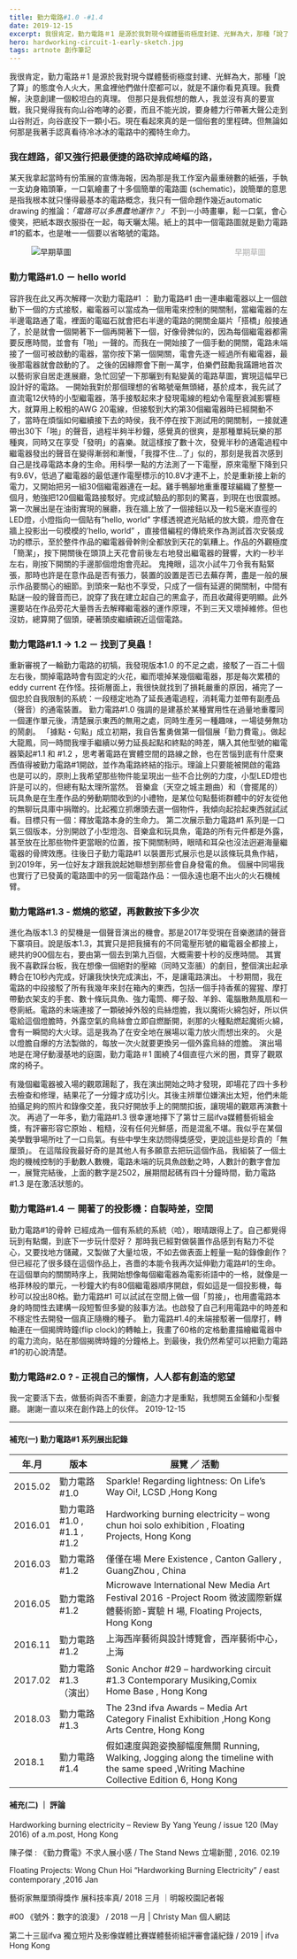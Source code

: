 ```yaml
---
title: 勤力電路#1.0 -#1.4
date: 2019-12-15
excerpt: 我很肯定，勤力電路＃1 是源於我對現今媒體藝術極度封建、光鮮為大，那種「說了算」的態度令人火大，黑盒裡他們做什麼都可以，就是不讓你看見真理。我費解，決意創建一個較坦白的真理。 ....
hero: hardworking-circuit-1-early-sketch.jpg
tags: artnote 創作筆記
---
```



<!-- https://drive.google.com/open?id=18OAxNER9sGNSkEj-7QGNOXxLS3ghkUem -->

我很肯定，勤力電路＃1 是源於我對現今媒體藝術極度封建、光鮮為大，那種「說了算」的態度令人火大，黑盒裡他們做什麼都可以，就是不讓你看見真理。我費解，決意創建一個較坦白的真理。
但那只是我假想的敵人，我並沒有真的要宣戰，我只覺得我有向山谷咆哮的必要，而且不能光說，要身體力行帶著大聲公走到山谷附近，向谷底投下一顆小石。現在看起來真的是一個俗套的里程碑。但無論如何那是我著手認真看待冷冰冰的電路中的獨特生命力。

### 我在趕路，卻又強行把最便捷的路砍掉成崎嶇的路，
某天我拿起當時有份策展的宣傳海報，因為那是我工作室內最重磅數的紙張，手執一支幼身箱頭筆，一口氣繪畫了十多個簡單的電路圖 (schematic)，說簡單的意思是指我根本就只懂得最基本的電路概念，我只有一個命題作幾近automatic drawing 的推論：*「電路可以多愚蠢地運作？」*
不到一小時畫畢，鬆一口氣，會心傻笑，把紙本跟衣服掛在一起，每天曬太陽。紙上的其中一個電路圖就是勤力電路#1的藍本，也是唯一一個要以省略號的電路。

<figure>
<img :src= "require('~/assets/images/blog/hardworking-circuit-1-early-sketch.jpg')"
     alt="早期草圖" />
<figcaption style='color:#AAAAAA; float:right;'>早期草圖 </figcaption>     
</figure>
     
    




### 勤力電路#1.0 － hello world
容許我在此又再次解釋一次勤力電路#1 ：
勤力電路#1 由一連串繼電器以上一個啟動下一個的方式接駁，繼電器可以當成為一個用電來控制的開關制，當繼電器的左半邊電路通了電，裡面的電磁石就會把右半邊的電路的開關金屬片「搭橋」般接通了，於是就會一個開著下一個再開著下一個，好像骨脾似的，因為每個繼電器都需要反應時間，並會有「啪」一聲的。而我在一開始接了一個手動的開關，電路未端接了一個可被啟動的電器，當你按下第一個開關，電會先逐一經過所有繼電器，最後那電器就會啟動的了。
之後的因緣際會下刪一萬字，伯樂們鼓勵我蹣跚地首次以藝術家自居走進展廳，急忙回望一下那曬到有點變黃的電路草圖，實現這幅早已設計好的電路。
一開始我對於那個理想的省略號毫無頭緒，基於成本，我先試了直流電12伏特的小型繼電器，落手接駁起來才發現電線的粗幼令電壓衰減影響極大，就算用上較粗的AWG 20電線，但接駁到大約第30個繼電器時已經開動不了，當時在煩惱如何繼續接下去的時侯，我不停在按下測試用的開關制，一接就連帶出30下「啪」的聲音，過程半夠半秒鐘，感覺真的很爽，是那種單純玩樂的那種爽，同時又在享受「發明」的喜樂。就這樣按了數十次，發覺半秒的通電過程中繼電器發出的聲音在變得漸弱和漸慢，「我撐不住…了」似的，那刻是我首次感到自己是找尋電路本身的生命。用科學一點的方法測了一下電壓，原來電壓下降到只有9.6V，低過了繼電器的最低運作電壓標示的10.8V才連不上，於是重新接上新的電力，又開始把另一組30個繼電器連在一起。雞手鴨腳地重重覆球編織了整整一個月，勉強把120個繼電路接駁好。完成試驗品的那刻的驚喜，到現在也很震撼。
第一次展出是在油街實現的展廳，我在牆上放了一個接鈕以及一粒5毫米直徑的LED燈，小燈指向一個貼有”hello, world” 字樣透視遮光貼紙的放大鏡，燈亮會在牆上投影出一句模模的’hello, world” ，直接借編程的傳統來作為測試首次安裝成功的標示，至於整件作品的繼電器骨幹則全都放到天花的氣糟上。作品的外觀極度「簡潔」，按下開關後在頭頂上天花會前後左右地發出繼電器的聲響，大約一秒半左右，剛按下開關的手邊那個燈炮會亮起。
鬼掩眼，這次小試牛刀令我有點緊張，那時也許是在意作品是否有張力，裝置的設置是否已去蕪存菁，盡是一般的展示作品要關心的細節。到頭來一點也不享受，只成了一個有延遲的開關制，中間有點謎一般的聲音而已，說穿了我在建立起自己的黑盒子，而且收藏得更明顯。此外還要站在作品旁花大量唇舌去解釋繼電器的運作原理，不到三天又壞掉維修。但也沒妨，總算開了個頭，硬著頭皮繼續親近這個電路。
### 勤力電路#1.1 -> 1.2 － 找到了臭蟲！

重新審視了一輪勤力電路的初犒，我發現版本1.0 的不足之處，接駁了一百二十個左右後，關掉電路時會有固定的火花，繼而壞掉某幾個繼電器，那是每次累積的eddy current 在作怪。技術層面上，我很快就找到了損耗嚴重的原因，補完了一個忠於自我限制的系統：一段穩定地為了延長通電過程，消耗電力並帶有副產品（聲音）的通電裝置。
勤力電路#1.0 強調的是建基於某種實用性在過量地重覆同一個運作單元後，清楚展示東西的無用之處，同時生產另一種趣味，一場徒勞無功的鬧劇。
「據點・句點」成立初期，我自告奮勇做第一個個展「勤力費電」。做起大龍鳳，同一時間我埋手繼續以勞力延長起點和終點的時差，購入其他型號的繼電器築起#1.1 和 #1.2 ，思考著電路在實體空間的路線之餘，也在苦惱到底有什麼東西值得被勤力電路#1開啟，並作為電路終結的指示。理論上只要能被開啟的電路也是可以的，原則上我希望那些物件能呈現出一些不合比例的力度，小型LED燈也許是可以的，但總有點太理所當然。
音樂盒（天空之城主題曲）和（會擺尾的）玩具魚是在生產作品的勞動期間收到的小禮物，是某位句點藝術群體中的好友從他的無聊玩具庫中捐贈的。比起獨立抓爆頭去選一個物件，我傾向起拾起東西就試試看。目標只有一個：釋放電路本身的生命力。
第二次展示勤力電路#1 系列是一口氣三個版本，分別開啟了小型燈泡、音樂盒和玩具魚，電路的所有元件都是外露，甚至放在比那些物件更當眼的位置，按下開關制時，眼晴和耳朵也沒法迥避海量繼電器的骨牌效應。往後日子勤力電路#1 以裝置形式展示也是以該條玩具魚作結，到2019年，另一位好友才跟我說起她聯想到那些會自身發電的魚。
個展中同場我也實行了已發黃的電路圖中的另一個電路作品：一個永遠也磨不出火的火石機械臂。
### 勤力電路#1.3 - 燃燒的慾望，再數數按下多少次
進化為版本1.3 的契機是一個聲音演出的機會。那是2017年受現在音樂邀請的聲音下寨項目。說是版本1.3，其實只是把我擁有的不同電壓形號的繼電器全都接上，總共約900個左右，要由第一個去到第九百個，大概需要十秒的反應時間。
其實我不喜歡踩台板，我在想像一個絕對的壓縮（同時又澎脹）的劇目，整個演出起承轉合在10秒內完成，好讓我快快完成演出，不，是讓電路演出。
十秒期間，我在電路的中段接駁了所有我幾年來封在箱內的東西，包括一個手持香蕉的猩猩、摩打帶動衣架支的手套、數十條玩具魚、強力電筒、椰子殼、羊鈴、電腦散熱風扇和一卷廁紙。電路的未端連接了一顆破掉外殼的烏絲燈膽，我以魔術火綿包好，所以供電給這個燈膽時，外露空氣的鳥絲會立即自燃斷開，剎那的火種點燃起魔術火綿，會有一瞬間的大火球。這是我為了在安全地在展場以電力放火而想出來的。 火是以燈膽自爆的方法製做的，每放一次火就要更換另一個外露烏絲的燈膽。 演出場地是在灣仔動漫基地的庭園，勤力電路＃1 圍繞了4個直徑六米的圈，貫穿了觀眾席的椅子。

有幾個繼電器被入場的觀眾踼鬆了，我在演出開始之時才發現，即場花了四十多秒去檢查和修理，結果花了一分鐘才成功引火。其後主辨單位嫌演出太短，他們未能拍攝足夠的照片和錄像交差，我只好開放手上的開關扣扳，讓現場的觀眾再演數十次。
再過了一年多，勤力電路#1.3 很幸運地擇下了第廿三屆ifva媒體藝術組金獎，有評審形容它原始 、粗糙，沒有任何光鮮感，而是混亂不堪。我似乎在某個美學戰爭場所吐了一口烏氣。有些中學生來訪問得獎感受，更說這些是珍貴的「無厘頭」。
在這階段我最好奇的是其他人有多願意去把玩這個作品，我組裝了一個土炮的機械控制的手動數人數機，電路未端的玩具魚啟動之時，人數計的數字會加一，展覽完結後，上面的數字是2502，展期間起碼有四十分鐘時間，勤力電路#1.3 是在激活狀態的。

### 勤力電路#1.4 － 開著了的投影機：自製時差，空間
勤力電路#1的骨幹 已經成為一個有系統的系統（哈），眼晴跟得上了。自己都覺得玩到有點爛，到底下一步玩什麼好？ 那時我已經對做裝置作品感到有點力不從心，又要找地方儲藏，又製做了大量垃圾，不如去做表面上輕量一點的錄像創作？但已經花了很多錢在這個作品上，吝嗇的本能令我再次延伸勤力電路#1的生命。
在這個單向的關關時序上，我開始想像每個繼電器為電影術語中的一格，就像是一格菲林般的單元，一秒鐘大約有80個繼電器順序開啟，假如這是一個投影機，每秒可以投出80格。勤力電路#1 可以試試在空間上做一個「剪接」，也用盡電路本身的時間性去建構一段短暫但多變的敍事方法。也啟發了自己利用電路中的時差和不穩定性去開發一個真正隨機的種子。
勤力電路#1.4的未端接駁著一個摩打，轉軸連在一個揭牌時鐘(flip clock)的轉軸上，我畫了60格的定格動畫描繪繼電器中的電力流向，貼在那個揭牌時鐘的分鐘格上。到最後，我仍然希望可以把勤力電路#1的初心說清楚。

### 勤力電路#2.0 ? - 正視自己的懶惰，人人都有創造的慾望
我一定要活下去，做藝術與否不重要，創造力才是重點，我想開五金鋪和小型餐廳。
謝謝一直以來在創作路上的伙伴。
2019-12-15



---
#### 補充(一) 勤力電路#1 系列展出記錄
年.月     | 版本                     | 展覽 ／ 活動                                                           |
|---------|------------------------|-------------------------------------------------------------------|
| 2015.02 | 勤力電路#1.0               | Sparkle! Regarding lightness: On Life’s Way Oi!, LCSD ,Hong Kong  |
| 2016.01 | 勤力電路#1.0 , #1.1 , #1.2 | Hardworking burning electricity – wong chun hoi solo exhibition , Floating Projects, Hong Kong    |
| 2016.03 | 勤力電路#1.2               | 僅僅在場 Mere Existence , Canton Gallery , GuangZhou , China          |
| 2016.05 | 勤力電路#1.2               | Microwave International New Media Art Festival 2016 -Project Room 微波國際新媒體藝術節-實驗 H 場, Floating Projects, Hong Kong|
| 2016.11 | 勤力電路#1.2               | 上海西岸藝術與設計博覽會，西岸藝術中心，上海                                            |
| 2017.02 | 勤力電路#1.3 （演出）          | Sonic Anchor #29 – hardworking circuit #1.3 Contemporary Musiking,Comix Home Base , Hong Kong                         |
| 2018.03 | 勤力電路#1.3               | The 23nd ifva Awards – Media Art Category Finalist Exhibition  ,Hong Kong Arts Centre, Hong Kong       |
| 2018.1  | 勤力電路#1.4               | 假如速度與跑姿換腳幅度無關    Running, Walking, Jogging along the timeline with the same speed    ,Writing Machine Collective Edition 6, Hong Kong                                                 |


#### 補充(二) ｜ 評論
Hardworking burning electricity – Review By Yang Yeung / issue 120 (May 2016) of a.m.post, Hong Kong

陳子傑 : 《勤力費電》不求人展小感 /  The Stand News 立場新聞 , 2016. 02.19

Floating Projects: Wong Chun Hoi “Hardworking Burning Electricity”  /  east contemporary ,2016 Jan

藝術家無厘頭得獎作 展科技率真/ 2018 三月 ｜明報校園記者報

#00 《號外：數字的浪漫》 / 2018 一月 | Christy Man 個人網誌

第二十三屆ifva 獨立短片及影像媒體比賽媒體藝術組評審會議紀錄 / 2019 | ifva Hong Kong



